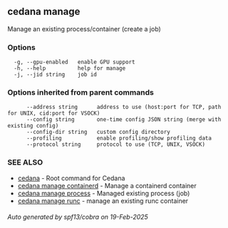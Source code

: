 ## cedana manage

Manage an existing process/container (create a job)

### Options

```
  -g, --gpu-enabled   enable GPU support
  -h, --help          help for manage
  -j, --jid string    job id
```

### Options inherited from parent commands

```
      --address string      address to use (host:port for TCP, path for UNIX, cid:port for VSOCK)
      --config string       one-time config JSON string (merge with existing config)
      --config-dir string   custom config directory
      --profiling           enable profiling/show profiling data
      --protocol string     protocol to use (TCP, UNIX, VSOCK)
```

### SEE ALSO

* [cedana](cedana.md)	 - Root command for Cedana
* [cedana manage containerd](cedana_manage_containerd.md)	 - Manage a containerd container
* [cedana manage process](cedana_manage_process.md)	 - Managed existing process (job)
* [cedana manage runc](cedana_manage_runc.md)	 - manage an existing runc container

###### Auto generated by spf13/cobra on 19-Feb-2025
